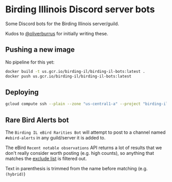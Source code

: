 Birding Illinois Discord server bots
====================================

Some Discord bots for the Birding Illinois server/guild.

Kudos to [@oliverburrus](https://github.com/oliverburrus/) for initially writing these.

Pushing a new image
-------------------

No pipeline for this yet:

```sh
docker build -t us.gcr.io/birding-il/birding-il-bots:latest .
docker push us.gcr.io/birding-il/birding-il-bots:latest
```

Deploying
---------

```sh
gcloud compute ssh --plain --zone "us-central1-a" --project "birding-il" --command="sudo systemctl restart cloudservice.service" birding-il-bot-compute
```

Rare Bird Alerts bot
--------------------

The `Birding IL eBird Rarities Bot` will attempt to post to a channel named `#ebird-alerts` in any guild/server it is added to.

The eBird `Recent notable observations` API returns a lot of results that we don't really consider worth posting (e.g. high counts), so anything that matches the [exclude list](./data/rare-bird-excludes.txt) is filtered out.

Text in parenthesis is trimmed from the name before matching (e.g. `(hybrid)`)
